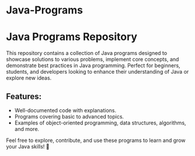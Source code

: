 # Java-Programs

# Java Programs Repository

This repository contains a collection of Java programs designed to showcase solutions to various problems, implement core concepts, and demonstrate best practices in Java programming. Perfect for beginners, students, and developers looking to enhance their understanding of Java or explore new ideas.

## Features:
- Well-documented code with explanations.
- Programs covering basic to advanced topics.
- Examples of object-oriented programming, data structures, algorithms, and more.

Feel free to explore, contribute, and use these programs to learn and grow your Java skills! 🎉
